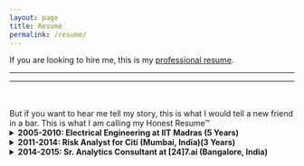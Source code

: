 ```yaml
---
layout: page
title: Resume
permalink: /resume/
---
```


If you are looking to hire me, this is my [professional resume](/assets/Anvesh.Kollu.Reddi.Gari.Resume.Apr20.pdf).

<hr class="rounded">
<hr class="rounded">
<br/>
<br/>
But if you want to hear me tell my story, this is what I would tell a new friend in a bar. This is what I am calling my Honest Resume™  



<details><summary><b>2005-2010: Electrical Engineering at IIT Madras (5 Years)</b></summary>
<br/>
<p>
Purely owing to my skill in arithmetic, I got into IIT Madras, (which is a prestigious engineering school in India), specifically the dual degree program in Electrical Engineering where you complete both Bachelors and Masters degrees in 5 years.

Once in, I realized that beating the competition and getting into an IIT was my only goal until that point and I hadn't really thought about why I even wanted to be an engineer. And the new-found freedom which college offers was too hard to resist. And so basically skimmed through my five years, not coming close to flunking and nowhere near excellence.
<br/>
</p>

</details>


<details><summary><b>2011-2014: Risk Analyst for Citi (Mumbai, India)(3 Years)</b></summary>
<br/>
<p>
I basically took the first job I could find out of college, working for CitiBank through a consulting firm (TCS). I started working for their Risk Analytics group as a the lone developer building and maintaining their internal Microsoft Sharepoint website, and make it work on Internet Explorer 6 (ancient even back then, but then banks are like that). I did my job and people were happy with it, but I really had no hope of making it as a developer

But the core function of the group, credit risk modeling, was something I was really drawn to during this time. Numbers and probability, it felt right up my alley. So, I read some books  on modeling and talked to people to somehow make the switch into the modeling team, but no avail. Banks are fairly rigid and it is hard to cut through teams.

So I started looking outside at companies hiring for modelers. I took at a <i>lot</i> of tried for me to land a job, but I ended up at a great place. Looking back, I should have probably left TCS earlier, but then the people were nice, the pay was good, I got married and time just flies by.

</p>

</details>



<details><summary><b>2014-2015: Sr. Analytics Consultant at [24]7.ai (Bangalore, India)</b></summary>
<br/>
<p>
Working at [24]7, a customer service company with a heavy emphasis on data science, was a huge leap into the fast lane of tech from the rather static world of banking. The data science group was about 50 strong and had incredible folks up and down the chain (many of whom went on to become influential figures in the Analytics/AI space later on). I was fortunate to be mentored by Mathangi who still remains my biggest professional infleunce.

I worked mainly in building text-based Machine Learning models that classified customer service chats at scale. It was a joy to deploy these models as soon as they are built, watch their performance in real-time and go right back to tweaking them. We did build some fairly cutting edge NLP pipelines and even applied for patents (this is pre-word2vec era and has aged badly, I must say).

While I was having a gala time at work, other stuff was happening on my personal front and grudingly my wife and me
</p>

</details>
